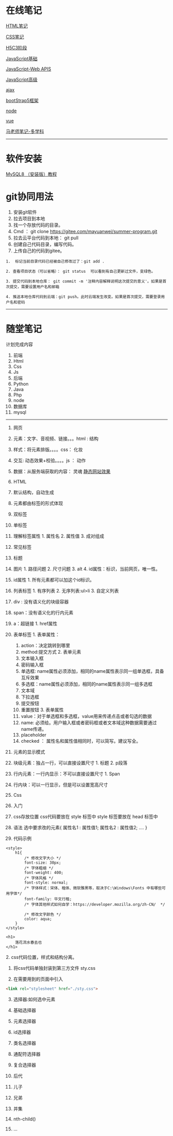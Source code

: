 # 在线笔记
[HTML笔记](https://www.yuque.com/myw/mps0hv)

[CSS笔记](https://www.yuque.com/myw/css)

[H5C3阶段](https://www.yuque.com/myw/di8gqh)

[JavaScript基础](https://www.yuque.com/myw/javascriptbasic)

[JavaScript-Web APIS](https://www.yuque.com/myw/hpkan9)

[JavaScript高级](https://www.yuque.com/myw/hpkan9)

[ajax](https://malaoshi.feishu.cn/drive/folder/fldcn09fMgibeWqEvCUpplfNpAh)


[bootStrap5框架](https://malaoshi.feishu.cn/drive/folder/fldcnnMfYzqc0yUCr6CIMq2AwQf)

[node](https://malaoshi.feishu.cn/drive/folder/fldcnoGTRNHim2vTzdmx3FSmInc)

[vue](https://malaoshi.feishu.cn/drive/folder/fldcniDngiRjKlgjf2rwLjBttwh)



[马老师笔记-多学科](https://www.yuque.com/myw)

---

# 软件安装
[MySQL8 （安装版）教程](https://malaoshi.feishu.cn/docx/doxcn8yWT5lVNSPjbI18TSAHA9f)

# git协同用法
1. 安装git软件
2. 拉去项目到本地
  1. 找一个存放代码的目录。
  2. Cmd ： git clone https://gitee.com/mayuanwei/summer-program.git
  3. 拉去云平台代码到本地： git pull
  4. 创建自己代码目录，编写代码。
  5. 上传自己的代码到gitee。

    1.  标记当前目录代码已经被自己修改过了：git add .

    2. 查看项目状态（可以省略）： git status  可以看到有自己更新过文件，变绿色。

    3. 提交代码到本地仓库： git commit -m '注释内容解释说明这次提交的意义'。如果是首次提交，需要设置用户名和邮箱

    4. 推送本地仓库代码到云端：git push。此时云端发生改变。如果是首次提交，需要登录用户名和密码

---

# 随堂笔记
计划完成内容
1. 前端
  1. Html
  2. Css
  3. Js
2. 后端
  1. Python
  2. Java
  3. Php 
  4. node
3. 数据库
  1. mysql
---
1. 网页
1. 元素：文字、音视频、链接。。。html : 结构
  1. 样式：将元素排版。。。。css：  化妆
2. 交互: 动态效果+校验。。。。js  ： 动作
  1. 数据：从服务端获取的内容：  灵魂
[静态网站效果](http://jdd93.host3v.club/mddshopping/)

2. HTML
1. 默认结构，自动生成
2. 元素都由标签的形式体现
  1. 双标签
  2. 单标签
  3. 理解标签属性
    1. 属性名
    2. 属性值
    3. 成对组成
3. 常见标签
  1. 标题
  2. 图片
    1. 路径问题
    2. 尺寸问题
    3. alt
    4. id属性：标识，当前网页，唯一性。
  3. id属性
    1. 所有元素都可以加这个id标识。
  4. 列表标签
    1. 有序列表
    2. 无序列表:ul>li
    3. 自定义列表
  5. div : 没有语义化的块级容器
  6. span：没有语义化的行内元素
  7. a：超链接
    1. href属性
  8. 表单标签
    1. 表单属性：
      1. action：决定跳转到哪里
      2. method:提交方式
    2. 表单元素
      1. 文本输入框
      2. 密码输入框
      3. 单选框: name属性必须添加，相同的name属性表示同一组单选框，具备互斥效果
      4. 多选框：name属性必须添加，相同的name属性表示同一组多选框
      5. 文本域
      6. 下拉选框
      7. 提交按钮
      8. 重置按钮
    3. 表单属性
      1. value：对于单选框和多选框，value用来传递点击或者勾选的数据
      2. name: 必须给。用户输入框或者密码框或者文本域这种数据需要通过name传递。
      3. placeholder
      4. checked ： 属性名和属性值相同时，可以简写。建议写全。
4. 元素的显示模式
  1. 块级元素：独占一行，可以直接设置尺寸
    1. 标题
    2. p段落
  2. 行内元素：一行内显示：不可以直接设置尺寸
    1. Span
  3. 行内块：可以一行显示，但是可以设置宽高尺寸

3. Css
1. 入门
  1. css存放位置
css代码要放在 style 标签中
 style  标签要放在 head 标签中
  2. 语法
选中要求改的元素{
    属性名1 : 属性值1;
    属性名2 : 属性值2;
    ....
}
  1. 代码示例
<!DOCTYPE html>
<html lang="en">
<head>
    <meta charset="UTF-8">
    <meta name="viewport" content="width=device-width, initial-scale=1.0">
    <title>样式入门：基本样式</title>

    <style>
        h1{
            /* 修改文字大小 */
            font-size: 30px;
            /* 字体粗细 */
            font-weight: 400;
            /* 字体风格 */
            font-style: normal;
            /* 字体样式：宋体、楷体、微软雅黑等，取决于C:\Windows\Fonts 中有哪些可用字体*/
            font-family: 华文行楷;
            /* 字体其他样式如何自学：https://developer.mozilla.org/zh-CN/  */

            /* 修改文字颜色 */
            color: aqua;
        }
    </style>
</head>
<body>
    
    <h1>
        落花流水春去也
    </h1>
</body>
</html>
2. css代码位置，样式和结构分离。

  1. 将css代码单独封装到第三方文件  sty.css 

  2. 在需要用到的页面中引入 

```html
<link rel="stylesheet" href="./sty.css">
```

3. 选择器:如何选中元素
1. 基础选择器

  1. 元素选择器

  2. id选择器

  3. 类名选择器

  4. 通配符选择器

2. 复合选择器
  1. 后代

  2. 儿子

  3. 兄弟

  4. 并集

  5. nth-child()

  6. ...